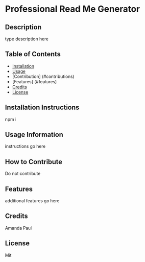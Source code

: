 

# Professional Read Me Generator

## Description

type description here

## Table of Contents 

- [Installation](#installation)
- [Usage](#use)
- [Contribution] (#contributions)
- [Features] (#features)
- [Credits](#credit)
- [License](#license)

## Installation Instructions

npm i

## Usage Information

instructions go here

## How to Contribute

Do not contribute

## Features

additional features go here

## Credits

Amanda Paul

## License

Mit

